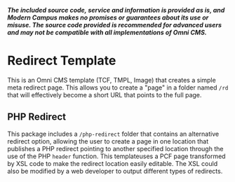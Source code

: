 ***The included source code, service and information is provided as is, and Modern Campus makes no promises or guarantees about its use or misuse. The source code provided is recommended for advanced users and may not be compatible with all implementations of Omni CMS.***

# Redirect Template

This is an Omni CMS template (TCF, TMPL, Image) that creates a simple meta redirect page. This allows you to create a "page" in a folder named `/rd` that will effectively become a short URL that points to the full page. 

## PHP Redirect

This package includes a `/php-redirect` folder that contains an alternative redirect option, allowing the user to create a page in one location that publishes a PHP redirect pointing to another specified location through the use of the PHP `header` function. This templateuses a PCF page transformed by XSL code to make the redirect location easily editable. The XSL could also be modified by a web developer to output different types of redirects. 